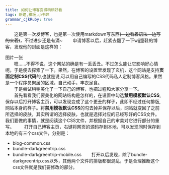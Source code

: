 ```yaml
---
title: 如何让博客变得稍稍好看
tags: 新建,模板,小书匠
grammar_cjkRuby: true
---
```

&emsp;&emsp;这是第一次发博客，也是第一次使用markdown写东西<del>(一边看着语法一边写的来着)</del>，不过进步还是有滴~
&emsp;&emsp;申请博客以后，赶紧去翻了一下wjj童鞋的博客，发现他的封面是这样的：
<div>图片一张</div>
&emsp;&emsp;嗯……不得不说，这个网站的确是有一丢丢丑。不过怎么能让它影响好心情呢，于是便去探索了一下。果然，在博客的设置里发现了玄机，这个网站是支持<b>页面定制CSS代码</b>的,也就是说,可以用自己编写的CSS代码私人定制博客风格。果然是一个程序员聚居的区域，自己动手，丰衣足食。<br/>
&emsp;&emsp;于是尝试稍稍美化了一下自己的博客，也把过程和大家分享一下。<br/>
&emsp;&emsp;首先看看我们要美化的网站结构是怎样的，在设置中勾选<b>禁用模板默认CSS</b>,保存以后打开博客主页，可以发现变成了这个更丑的样子，此即不经过任何排版,网站本身的样子。将<b>禁用模板默认CSS</b>的勾去掉并保存以后，网站就变回了之前所选择的皮肤，其实所谓的选择皮肤，也就是选择对应的已经写好的CSS文件。我们要做的事情，就是阅读这个CSS文件，并根据自己的审美对它进行部分的重写。
&emsp;&emsp;打开自己博客主页，右键将网页的源码存到本地，可以发现同时保存到本地的有三个css文件，分别是：<br/>

 - blog-common.css
 - bundle-darkgreentrip.css
 - bundle-darkgreentrip-mobile.css
 &emsp;&emsp;打开以后发现，除了bundle-darkgreentrip.css以外，其他两个文件的排版都很混乱，于是合理推断这个css文件就是我们要修改的部分。
 

